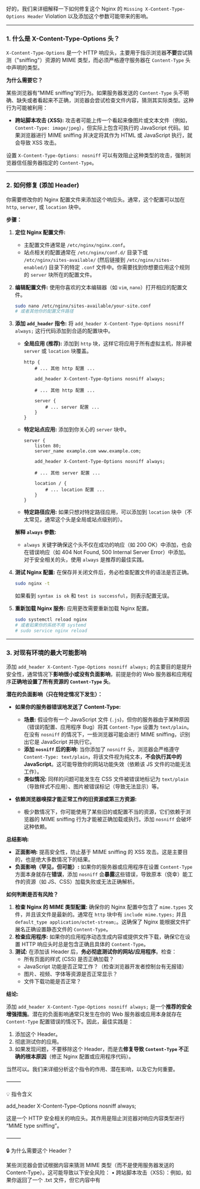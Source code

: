 好的，我们来详细解释一下如何修复这个 Nginx 的 `Missing X-Content-Type-Options Header` Violation 以及添加这个参数可能带来的影响。

---

### 1. 什么是 X-Content-Type-Options 头？

`X-Content-Type-Options` 是一个 HTTP 响应头，主要用于指示浏览器**不要**尝试猜测（"sniffing"）资源的 MIME 类型，而必须严格遵守服务器在 `Content-Type` 头中声明的类型。

**为什么需要它？**

某些浏览器有“MIME sniffing”的行为。如果服务器发送的 `Content-Type` 头不明确、缺失或者看起来不正确，浏览器会尝试检查文件内容，猜测其实际类型。这种行为可能被利用：

*   **跨站脚本攻击 (XSS):** 攻击者可能上传一个看起来像图片或文本文件（例如，`Content-Type: image/jpeg`），但实际上包含可执行的 JavaScript 代码。如果浏览器进行 MIME sniffing 并决定将其作为 HTML 或 JavaScript 执行，就会导致 XSS 攻击。

设置 `X-Content-Type-Options: nosniff` 可以有效阻止这种类型的攻击，强制浏览器信任服务器指定的 `Content-Type`。

---

### 2. 如何修复 (添加 Header)

你需要修改你的 Nginx 配置文件来添加这个响应头。通常，这个配置可以加在 `http`, `server`, 或 `location` 块中。

**步骤：**

1.  **定位 Nginx 配置文件:**
    *   主配置文件通常是 `/etc/nginx/nginx.conf`。
    *   站点相关的配置通常在 `/etc/nginx/conf.d/` 目录下或 `/etc/nginx/sites-available/` (然后链接到 `/etc/nginx/sites-enabled/`) 目录下的特定 `.conf` 文件中。你需要找到你想要应用这个规则的 `server` 块所在的配置文件。

2.  **编辑配置文件:**
    使用你喜欢的文本编辑器（如 `vim`, `nano`）打开相应的配置文件。
    ```bash
    sudo nano /etc/nginx/sites-available/your-site.conf
    # 或者其他你的配置文件路径
    ```

3.  **添加 `add_header` 指令:**
    将 `add_header X-Content-Type-Options nosniff always;` 这行代码添加到合适的配置块中。

    *   **全局应用 (推荐):** 添加到 `http` 块，这样它将应用于所有虚拟主机，除非被 `server` 或 `location` 块覆盖。
        ```nginx
        http {
            # ... 其他 http 配置 ...

            add_header X-Content-Type-Options nosniff always;

            # ... 其他 http 配置 ...

            server {
                # ... server 配置 ...
            }
        }
        ```
    *   **特定站点应用:** 添加到你关心的 `server` 块中。
        ```nginx
        server {
            listen 80;
            server_name example.com www.example.com;

            add_header X-Content-Type-Options nosniff always;

            # ... 其他 server 配置 ...

            location / {
                # ... location 配置 ...
            }
        }
        ```
    *   **特定路径应用:** 如果只想对特定路径应用，可以添加到 `location` 块中（不太常见，通常这个头是全局或站点级别的）。

    **解释 `always` 参数:**
    *   `always` 关键字确保这个头不仅在成功的响应（如 200 OK）中添加，也会在错误响应（如 404 Not Found, 500 Internal Server Error）中添加。对于安全相关的头，使用 `always` 是推荐的最佳实践。

4.  **测试 Nginx 配置:**
    在保存并关闭文件后，务必检查配置文件的语法是否正确。
    ```bash
    sudo nginx -t
    ```
    如果看到 `syntax is ok` 和 `test is successful`，则表示配置无误。

5.  **重新加载 Nginx 服务:**
    应用更改需要重新加载 Nginx 配置。
    ```bash
    sudo systemctl reload nginx
    # 或者如果你的系统不用 systemd
    # sudo service nginx reload
    ```

---

### 3. 对现有环境的最大可能影响

添加 `add_header X-Content-Type-Options nosniff always;` 的主要目的是提升安全性，通常情况下**影响很小或没有负面影响**，前提是你的 Web 服务器和应用程序**正确地设置了所有资源的 `Content-Type` 头**。

**潜在的负面影响（只在特定情况下发生）：**

*   **如果你的服务器错误地发送了 Content-Type:**
    *   **场景:** 假设你有一个 JavaScript 文件 (`.js`)，但你的服务器由于某种原因（错误的配置、应用程序 Bug）将其 `Content-Type` 设置为 `text/plain`。在没有 `nosniff` 的情况下，一些浏览器可能会进行 MIME sniffing，识别出它是 JavaScript 并执行它。
    *   **添加 `nosniff` 后的影响:** 当你添加了 `nosniff` 头，浏览器会严格遵守 `Content-Type: text/plain`，将该文件视为纯文本，**不会执行其中的 JavaScript**。这可能导致你的网站功能失效（依赖该 JS 文件的功能无法工作）。
    *   **类似情况:** 同样的问题可能发生在 CSS 文件被错误地标记为 `text/plain`（导致样式不应用）、图片被错误标记（导致无法显示）等。

*   **依赖浏览器嗅探才能正常工作的旧资源或第三方资源:**
    *   极少数情况下，你可能使用了某些旧的或配置不当的资源，它们依赖于浏览器的 MIME sniffing 行为才能被正确加载或执行。添加 `nosniff` 会破坏这种依赖。

**总结影响:**

*   **正面影响:** 提高安全性，防止基于 MIME sniffing 的 XSS 攻击。这是主要目的，也是绝大多数情况下的结果。
*   **负面影响（罕见，但可能）:** 如果你的服务器或应用程序在设置 `Content-Type` 方面本身就存在**错误**，添加 `nosniff` 会**暴露**这些错误，导致原本（侥幸）能工作的资源（如 JS、CSS）加载失败或无法正确解析。

**如何判断是否有风险？**

1.  **检查 Nginx 的 MIME 类型配置:** 确保你的 Nginx 配置中包含了 `mime.types` 文件，并且该文件是最新的。通常在 `http` 块中有 `include mime.types;` 并且 `default_type application/octet-stream;`。这确保了 Nginx 能根据文件扩展名正确设置静态文件的 `Content-Type`。
2.  **检查应用程序:** 如果你的应用程序动态生成内容或提供文件下载，确保它在设置 HTTP 响应头时总是包含正确且具体的 `Content-Type`。
3.  **测试:** 在添加该 Header 后，**务必彻底测试你的网站/应用程序**。检查：
    *   所有页面的样式 (CSS) 是否正确加载？
    *   JavaScript 功能是否正常工作？（检查浏览器开发者控制台有无报错）
    *   图片、视频、字体等资源是否正常显示？
    *   文件下载功能是否正常？

**结论:**

添加 `add_header X-Content-Type-Options nosniff always;` 是一个**推荐的安全增强措施**。潜在的负面影响通常只发生在你的 Web 服务器或应用本身就存在 `Content-Type` 配置错误的情况下。因此，最佳实践是：

1.  添加这个 Header。
2.  彻底测试你的应用。
3.  如果发现问题，不要移除这个 Header，而是去**修复导致 `Content-Type` 不正确的根本原因**（修正 Nginx 配置或应用程序代码）。

当然可以。我们来详细分析这个指令的作用、潜在影响，以及它为何重要。

⸻

💡 指令含义

add_header X-Content-Type-Options nosniff always;

这是一个 HTTP 安全相关的响应头。其作用是阻止浏览器对响应内容类型进行 “MIME type sniffing”。

⸻

🔒 为什么需要这个 Header？

某些浏览器会尝试根据内容来猜测 MIME 类型（而不是使用服务器发送的 Content-Type）。这可能导致以下安全风险：
	•	跨站脚本攻击（XSS）：例如，如果你返回了一个 .txt 文件，但它内容中有 <script>，浏览器可能会当作 HTML 执行它。
	•	绕过上传限制：攻击者上传了 .jpg，但内容是 JS，浏览器“猜”错类型后执行了 JS。

这个 header 明确告诉浏览器：“不要猜，严格按照 Content-Type 来处理内容。”

⸻

✅ 加上这个配置的好处
	•	提高网页的 安全性。
	•	阻止不当执行脚本、HTML 或其他类型。
	•	是很多安全扫描工具（如 Qualys SSL Labs、OWASP ZAP）推荐项。

⸻

⚠️ 可能影响
	1.	对老旧系统的兼容性
某些依赖浏览器自动 MIME 猜测的旧网页或旧 JS 逻辑，可能在现代浏览器中变得不可用。
	2.	Content-Type 设置错误时会暴露问题
如果你网站本身在返回资源时 Content-Type 设置有误，加上这个 header 后浏览器会严格按照这个错误类型处理，导致：
	•	图片无法显示
	•	JS/CSS 不加载
	•	文件下载格式错误
所以 务必确认你所有静态资源的 Content-Type 设置正确。

⸻

✅ 推荐做法

如果你希望安全性优先，同时又避免出错，可以：
	•	先在 开发或 staging 环境 开启该 Header，观察是否有资源加载问题。
	•	配合使用正确的 mime.types 配置文件，确保所有资源类型匹配。

⸻

需要我帮你检查 Nginx 静态文件设置是否正确，或者给个配置示例吗？




我的Nginx现在有这样一个Violation, 
For nginx. need to add 
Missing 
X-Content-Type-Option HeaderSeverity 

add_header X-Content-Type-Options nosniff always;

那么我应该如何修复。另外我想确认这个参数对我的现有环境最大的可能影响是什么？
比如我增加这个配置可能影响什么？ 


在 Nginx 中添加 X-Content-Type-Options Header 的标准做法是修改配置文件，添加如下指令：

add_header X-Content-Type-Options nosniff always;

修复步骤
	1.	定位配置文件
找到你的 Nginx 主要配置文件（通常是 /etc/nginx/nginx.conf）或对应虚拟主机的配置文件。
	2.	添加配置
在 server {} 或 location {} 块中添加上面的指令。如果你希望全局生效，可以直接放在 http 块中。例如：
```nginx
http {
    ...
    add_header X-Content-Type-Options nosniff always;
    ...
    server {
        listen 80;
        server_name your-domain.com;
        ...
    }
}
```

	3.	测试配置
使用以下命令检查配置是否正确无误：

`nginx -t`


	4.	重载服务
如果没有错误，重载 Nginx 服务：

`nginx -s reload`



参数影响分析

作用：
	•	防止 MIME 类型嗅探： 该 Header 告诉浏览器按照服务器返回的 MIME 类型来处理内容，而不是自动去猜测（MIME sniffing）。这有助于防止一些由错误的 MIME 类型导致的安全问题，比如 XSS 攻击。

可能的影响：
	•	正面效果：
	•	加强安全性：减少由错误解析导致的潜在攻击风险。
	•	浏览器严格遵守内容类型：确保静态资源按照设置的 MIME 类型来加载，从而减少浏览器安全漏洞利用的可能性。
	•	潜在的负面影响：
	•	资源加载问题： 如果你的某些文件没有设置正确的 Content-Type，浏览器在收到 nosniff 指令后可能拒绝加载这些资源。例如，如果某个 JavaScript 文件未正确设置为 application/javascript，浏览器可能不会执行它。
	•	历史兼容性： 某些老旧或未经过严格配置的前端资源可能会因为 MIME 类型与实际内容不符而导致加载失败。因此，确保所有资源（CSS、JS、图片等）的 MIME 类型配置都正确尤为重要。

建议：
在将该配置推广到生产环境之前，建议先在测试环境进行验证，确保所有资源均能被正确加载且不会出现异常。特别是对第三方资源或动态生成内容，务必保证它们的 Content-Type 都已正确设置。

⸻

通过以上步骤，你可以修复当前的 Nginx Violation，同时了解这个参数在现有环境中可能产生的影响，确保安全性提升的同时不破坏应用正常的资源加载。


